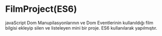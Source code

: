 # FilmProject(ES6)
 javaScript Dom Manupilasyonlarının ve Dom Eventlerinin kullanıldığı film bilgisi ekleyip silen ve listeleyen   mini bir proje.  ES6 kullanılarak yapılmıştır.
